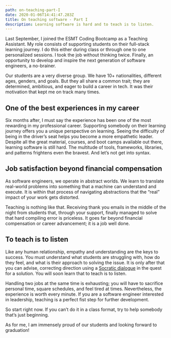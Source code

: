 ```yaml
---
path: on-teaching-part-I
date: 2020-01-06T14:41:47.283Z
title: On teaching software - Part I
description: Learning software is hard and to teach is to listen.
---
```

Last September, I joined the ESMT Coding Bootcamp as a Teaching Assistant. My role consists of supporting students on their full-stack learning journey. I do this either during class or through one to one personalized sessions. I took the job without thinking twice. Finally, an opportunity to develop and inspire the next generation of software engineers, a no-brainer.

Our students are a very diverse group. We have 10+ nationalities, different ages, genders, and goals. But they all share a common trait; they are determined, ambitious, and eager to build a career in tech. It was their motivation that kept me on track many times.

## One of the best experiences in my career

Six months after, I must say the experience has been one of the most rewarding in my professional career. Supporting somebody on their learning journey offers you a unique perspective on learning. Seeing the difficulty of being in the driver’s seat helps you become a more empathetic leader. Despite all the great material, courses, and boot camps available out there, learning software is still hard. The multitude of tools, frameworks, libraries, and patterns frightens even the bravest. And let’s not get into syntax.

## Job satisfaction beyond financial compensation

As software engineers, we operate in abstract worlds. We learn to translate real-world problems into something that a machine can understand and execute. It is within that process of navigating abstractions that the “real” impact of your work gets distorted.

Teaching is nothing like that. Receiving thank you emails in the middle of the night from students that, through your support, finally managed to solve that hard compiling error is priceless. It goes far beyond financial compensation or career advancement; it is a job well done.

## To teach is to listen

Like any human relationship, empathy and understanding are the keys to success. You must understand what students are struggling with, how do they feel, and what is their approach to solving the issue. It is only after that you can advise, correcting direction using a [Socratic dialogue](https://en.wikipedia.org/wiki/Socratic_dialogue) in the quest for a solution. You will soon learn that to teach is to listen.

Handling two jobs at the same time is exhausting; you will have to sacrifice personal time, square schedules, and feel tired at times. Nevertheless, the experience is worth every minute. If you are a software engineer interested in leadership, teaching is a perfect fist step for further development. 

So start right now. If you can’t do it in a class format, try to help somebody that’s just beginning.

As for me, I am immensely proud of our students and looking forward to graduation!
